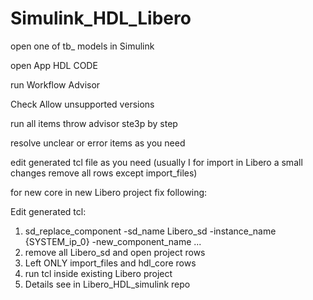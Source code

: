 # Simulink_HDL_Libero
open one of tb_ models in Simulink

open App HDL CODE

run Workflow Advisor

Check Allow unsupported versions

run all items throw advisor ste3p by step

resolve unclear or error items as you need

edit generated tcl file as you need (usually I for import in Libero a small changes remove all rows except import_files)

for new core in new Libero project fix following: 

Edit generated tcl:
1. sd_replace_component -sd_name Libero_sd -instance_name {SYSTEM_ip_0} -new_component_name ...
2. remove all Libero_sd and open project rows
3. Left ONLY import_files and hdl_core rows
4. run tcl inside existing Libero project
5. Details see in Libero_HDL_simulink repo
